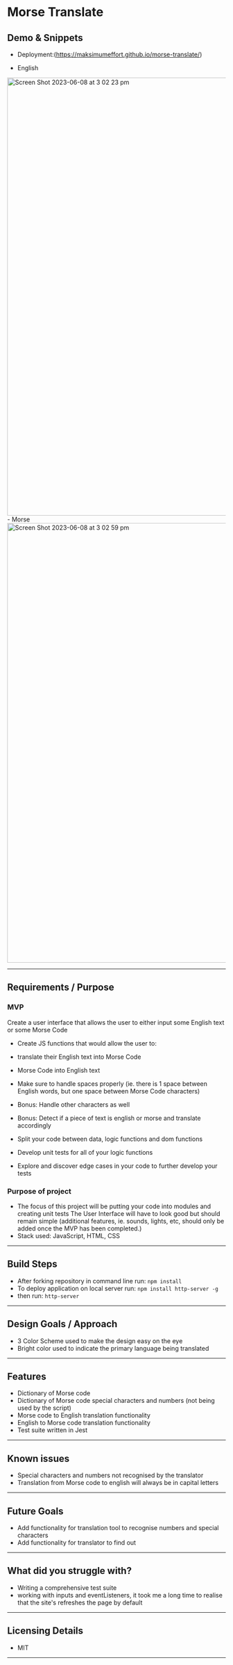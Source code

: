 # Morse Translate

## Demo & Snippets

-   Deployment:(https://maksimumeffort.github.io/morse-translate/)

-   English
<img width="1008" alt="Screen Shot 2023-06-08 at 3 02 23 pm" src="https://github.com/maksimumeffort/morse-translate/assets/23536155/070d1c90-e11c-495e-ac82-9949e988d22b">
-   Morse
<img width="1012" alt="Screen Shot 2023-06-08 at 3 02 59 pm" src="https://github.com/maksimumeffort/morse-translate/assets/23536155/c269646f-9738-47d5-980e-5abe66ce54b5">

---

## Requirements / Purpose

### MVP  
Create a user interface that allows the user to either input some English text or some Morse Code

-   Create JS functions that would allow the user to:
-   translate their English text into Morse Code
-   Morse Code into English text

-   Make sure to handle spaces properly (ie. there is 1 space between English words, but one space between Morse Code characters)

-   Bonus: Handle other characters as well

-   Bonus: Detect if a piece of text is english or morse and translate accordingly

-   Split your code between data, logic functions and dom functions

-   Develop unit tests for all of your logic functions

-   Explore and discover edge cases in your code to further develop your tests

### Purpose of project
-   The focus of this project will be putting your code into modules and creating unit tests The User Interface will have to look good but should remain simple (additional features, ie. sounds, lights, etc, should only be added once the MVP has been completed.)
-   Stack used: JavaScript, HTML, CSS

---

## Build Steps

-   After forking repository in command line run:
```npm install```
-   To deploy application on local server run:
```npm install http-server -g```
-   then run:
```http-server``` 

---

## Design Goals / Approach

-   3 Color Scheme used to make the design easy on the eye
-   Bright color used to indicate the primary language being translated

---

## Features

-   Dictionary of Morse code
-   Dictionary of Morse code special characters and numbers (not being used by the script)
-   Morse code to English translation functionality
-   English to Morse code translation functionality
-   Test suite written in Jest

---

## Known issues

-   Special characters and numbers not recognised by the translator
-   Translation from Morse code to english will always be in capital letters

---

## Future Goals

-   Add functionality for translation tool to recognise numbers and special characters
-   Add functionality for translator to find out 

---

## What did you struggle with?

-   Writing a comprehensive test suite
-   working with inputs and eventListeners, it took me a long time to realise that the site's refreshes the page by default

---

## Licensing Details

-   MIT

---
